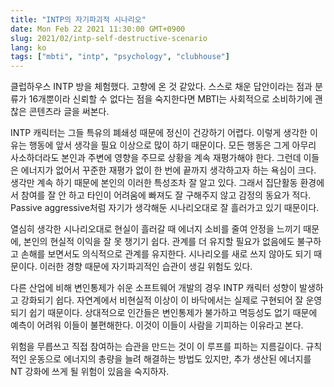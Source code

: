 ```yaml
---
title: "INTP의 자기파괴적 시나리오"
date: Mon Feb 22 2021 11:30:00 GMT+0900
slug: 2021/02/intp-self-destructive-scenario
lang: ko
tags: ["mbti", "intp", "psychology", "clubhouse"]
---
```


클럽하우스 INTP 방을 체험했다. 고향에 온 것 같았다. 스스로 채운 답안이라는 점과 분류가 16개뿐이라 신뢰할 수 없다는 점을 숙지한다면 MBTI는 사회적으로 소비하기에 괜찮은 콘텐츠라 글을 써본다.

INTP 캐릭터는 그들 특유의 폐쇄성 때문에 정신이 건강하기 어렵다. 이렇게 생각한 이유는 행동에 앞서 생각을 필요 이상으로 많이 하기 때문이다. 모든 행동은 그게 아무리 사소하더라도 본인과 주변에 영향을 주므로 상황을 계속 재평가해야 한다. 그런데 이들은 에너지가 없어서 꾸준한 재평가 없이 한 번에 끝까지 생각하고자 하는 욕심이 크다. 생각만 계속 하기 때문에 본인의 이러한 특성조차 잘 알고 있다. 그래서 집단활동 환경에서 참여를 잘 안 하고 타인이 어려움에 빠져도 잘 구해주지 않고 감정의 동요가 적다. Passive aggressive처럼 자기가 생각해둔 시나리오대로 잘 흘러가고 있기 때문이다.

열심히 생각한 시나리오대로 현실이 흘러갈 때 에너지 소비를 줄여 안정을 느끼기 때문에, 본인의 현실적 이익을 잘 못 챙기기 쉽다. 관계를 더 유지할 필요가 없음에도 불구하고 손해를 보면서도 의식적으로 관계를 유지한다. 시나리오를 새로 쓰지 않아도 되기 때문이다. 이러한 경향 때문에 자기파괴적인 습관이 생길 위험도 있다.

다른 산업에 비해 변인통제가 쉬운 소프트웨어 개발의 경우 INTP 캐릭터 성향이 발생하고 강화되기 쉽다. 자연계에서 비현실적 이상이 이 바닥에서는 실제로 구현되어 잘 운영되기 쉽기 때문이다. 상대적으로 인간들은 변인통제가 불가하고 멱등성도 없기 때문에 예측이 어려워 이들이 불편해한다. 이것이 이들이 사람을 기피하는 이유라고 본다.

위험을 무릅쓰고 직접 참여하는 습관을 만드는 것이 이 루프를 피하는 지름길이다. 규칙적인 운동으로 에너지의 총량을 늘려 해결하는 방법도 있지만, 추가 생산된 에너지를 NT 강화에 쓰게 될 위험이 있음을 숙지하자.

